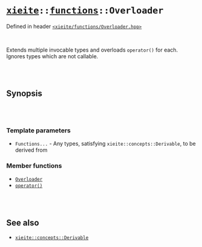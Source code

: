 # [`xieite`](../../README.md)`::`[`functions`](../../docs/functions.md)`::Overloader`
Defined in header [`<xieite/functions/Overloader.hpp>`](../../include/xieite/functions/Overloader.hpp)

<br/>

Extends multiple invocable types and overloads `operator()` for each. Ignores types which are not callable.

<br/><br/>

## Synopsis

<br/><br/>

### Template parameters
- `Functions...` - Any types, satisfying `xieite::concepts::Derivable`, to be derived from
### Member functions
- [`Overloader`](../../docs/functions/Overloader/constructor.md)
- [`operator()`](../../docs/functions/Overloader/operatorCall.md)

<br/><br/>

## See also
- [`xieite::concepts::Derivable`](../../docs/concepts/Derivable.md)
